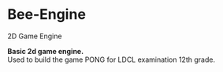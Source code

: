 # Bee-Engine
2D Game Engine

**Basic 2d game engine.**    
Used to build the game PONG for LDCL examination 12th grade.
